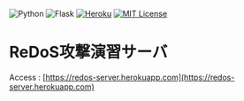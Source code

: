 ![Python](https://img.shields.io/badge/Python-v3.9.1-yellow?logo=python) ![Flask](https://img.shields.io/badge/Flask-v2.0.0-black?logo=flask) [![Heroku](https://img.shields.io/badge/Heroku-A483C5?logo=heroku)](https://redos-server.herokuapp.com) [![MIT License](http://img.shields.io/badge/license-MIT-blue.svg?style=flat)](LICENSE)

# ReDoS攻撃演習サーバ

Access : [https://redos-server.herokuapp.com](https://redos-server.herokuapp.com)